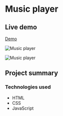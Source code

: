 # Music player

## Live demo
[Demo](https://music-player-using-javascript.netlify.app/)

![Music player](https://res.cloudinary.com/dgm9zfiuo/image/upload/v1698764963/Portfolio%20projects/view_1_pqmbu2.png)

![Music player](https://res.cloudinary.com/dgm9zfiuo/image/upload/v1698765044/Portfolio%20projects/view_2_pk7n9p.png)

## Project summary

### Technologies used
* HTML
* CSS
* JavaScript
